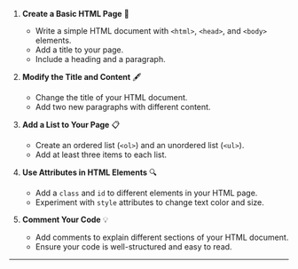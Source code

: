 

1. **Create a Basic HTML Page** 📄
   - Write a simple HTML document with `<html>`, `<head>`, and `<body>` elements.
   - Add a title to your page.
   - Include a heading and a paragraph.

2. **Modify the Title and Content** 🖋️
   - Change the title of your HTML document.
   - Add two new paragraphs with different content.

3. **Add a List to Your Page** 📋
   - Create an ordered list (`<ol>`) and an unordered list (`<ul>`).
   - Add at least three items to each list.

4. **Use Attributes in HTML Elements** 🔍
   - Add a `class` and `id` to different elements in your HTML page.
   - Experiment with `style` attributes to change text color and size.

5. **Comment Your Code** 💡
   - Add comments to explain different sections of your HTML document.
   - Ensure your code is well-structured and easy to read.

---
